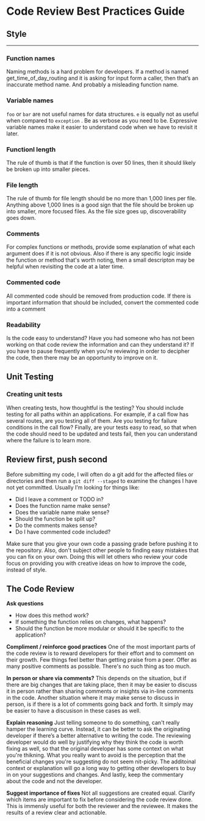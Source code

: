 # Code Review Best Practices Guide
##  Style
------
### **Function names**

Naming methods is a hard problem for developers. If a method is named get_time_of_day_routing and it is asking for input form a caller, then that’s an inaccurate method name. And probably a misleading function name.

### **Variable names**
`foo` or `bar` are not useful names for data structures. `e` is equally not as useful when compared to `exception` . Be as verbose as you need to be. Expressive variable names make it easier to understand code when we have to revisit it later.

### **Functionl length**
The rule of thumb is that if the function is over 50 lines, then it should likely be broken up into smaller pieces.

### **File length** 
The rule of thumb for file length should be no more than 1,000 lines per file. Anything above 1,000 lines is a good sign that the file should be broken up into smaller, more focused files. As the file size goes up, discoverability goes down.

### **Comments**
For complex functions or methods, provide some explanation of what each argument does if it is not obvious. Also if there is any specific logic inside the function or method that's worth noting, then a small descripton may be helpful when revisiting the code at a later time.

### **Commented code** 
All commented code should be removed from production code. If there is important information that should be included, convert the commented code into a comment

### **Readability**
Is  the code easy to understand? Have you had someone who has not been working on that code review the information and can they understand it? If you have to pause frequently when you're reviewing in order to decipher the code, then there may be an opportunity to improve on it.

## Unit Testing
### Creating unit tests
When creating tests, how thoughtful is the testing? You should include testing for all paths within an applications. For example, if a call flow has several routes, are you testing all of them. Are you testing for failure conditions in the call flow? Finally, are your tests easy to read, so that when the code should need to be updated and tests fail, then you can understand where the failure is to learn more.

## Review first, push second
Before submitting my code, I will often do a git add for the affected files or directories and then run a `git diff --staged` to examine the changes I have not yet committed. Usually I’m looking for things like:

* Did I leave a comment or TODO in?
* Does the function name make sense?
* Does the variable name make sense?
* Should the function be split up?
* Do the comments makes sense?
* Do I have commented code included?

Make sure that you give your own code a passing grade before pushing it to the repository. Also, don't subject other people to finding easy mistakes that you can fix on your own. Doing this will let others who review your code focus on providing you with creative ideas on how to improve the code, instead of style.

## The Code Review
**Ask questions**

* How does this method work?
* If something the function relies on changes, what happens?
* Should the function be more modular or should it be specific to the application? 

**Compliment / reinforce good practices**
One of the most important parts of the code review is to reward developers for their effort and to comment on their growth. Few things feel better than getting praise from a peer. Offer as many positive comments as possible. There's no such thing as too much.

**In person or share via comments?**
This depends on the situation, but if there are big changes that are taking place, then it may be easier to discuss it in person rather than sharing comments or insights via in-line comments in the code. Another situation where it may make sense to discuss in person, is if there is a lot of comments going back and forth. It simply may be easier to have a discusison in these cases as well. 

**Explain reasoning**
Just telling someone to do something, can't really hamper the learning curve. Instead, it can be better to ask the originating developer if there’s a better alternative to writing the code. The reviewing developer would do well by justifying why they think the code is worth fixing as well, so that the original developer has some context on what you're thikning. What you really want to avoid is the perception that the beneficial changes you're suggesting do not seem nit-picky. The additoinal context or explanation will go a long way to getting other developers to buy in on your suggestions and changes. And lastly, keep the commentary about the code and not the developer.

**Suggest importance of fixes**
Not all suggestions are created equal. Clarify which items are important to fix before considering the code review done. This is immensly useful for both  the reviewer and the reviewee. It makes the results of a review clear and actionable.


